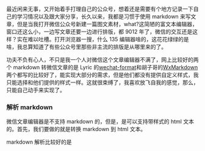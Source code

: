 最近闲来无事，又开始着手打理自己的公众号，想着还是需要有个地方记录一下自己的学习情况以及跟大家分享，长久以来，我都是习惯于使用 markdown 来写文章，但是当我打开微信公众号新建一篇图文素材，what?这简陋的富文本编辑器，窗口还这么小，一边写文章还要一边进行排版，都 9012 年了，微信的交互还是这样？实在难以吐槽。打开浏览器一搜，什么 135 编辑器啥的，这花花绿绿的是啥，我总算知道了有些公众号里那些非主流的排版是从哪里来的了。

功夫不负有心人，不只是我一个人对微信这个文章编辑器不满了，网上比较好的两个 markdown 转微信文章的是 Lyric 的[wechat-format](https://labs.lyric.im/wxformat/)和胡子哥的[WxMarkdown](http://md.barretlee.com/)两个都写的比较好了，能实现大部分的需求，但是他们都没有提供自定义样式，我只能选择和他们提供的样式一样。这就很束缚了，我喜欢放飞自我的感觉，那么，只能自己动手来实现了。

### 解析 markdown

微信文章编辑器是不支持 markdown 的，但是，是可以支持带样式的 html 文本的。首先，我们要做的就是转换 markdown 到 html 文本。

markdown 解析比较好的是

